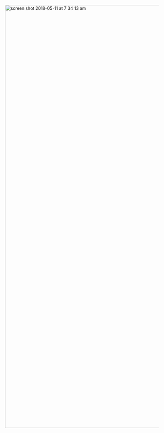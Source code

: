 <img width="1380" alt="screen shot 2018-05-11 at 7 34 13 am" src="https://user-images.githubusercontent.com/34176171/39930050-83988ef0-54ee-11e8-9aa7-d67591359935.png">
